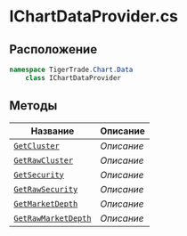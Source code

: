 
# IChartDataProvider.cs
## Расположение
```csharp
namespace TigerTrade.Chart.Data  
    class IChartDataProvider
```

## Методы
| Название | Описание |
| --- | --- |
| [`GetCluster`](./Методы/GetCluster.md) | *Описание* |
| [`GetRawCluster`](./Методы/GetRawCluster.md) | *Описание* |
| [`GetSecurity`](./Методы/GetSecurity.md) | *Описание* |
| [`GetRawSecurity`](./Методы/GetRawSecurity.md) | *Описание* |
| [`GetMarketDepth`](./Методы/GetMarketDepth.md) | *Описание* |
| [`GetRawMarketDepth`](./Методы/GetRawMarketDepth.md) | *Описание* |
